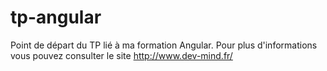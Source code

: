 tp-angular
==========

Point de départ du TP lié à ma formation Angular. Pour plus d'informations vous pouvez consulter le site http://www.dev-mind.fr/
